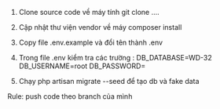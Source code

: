 1. Clone source code về máy tính 
   git clone ....
2. Cập nhật thư viện vendor về máy
   composer install
3. Copy file .env.example và đổi tên thành .env

4. Trong file .env kiểm tra các trường :
                  DB_DATABASE=WD-32
                  DB_USERNAME=root
                  DB_PASSWORD=
5. Chạy php artisan migrate --seed để tạo db và fake data

Rule: push code theo branch của mình